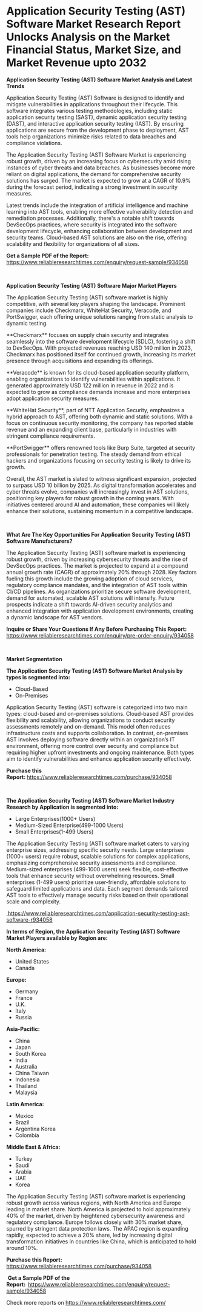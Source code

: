 <p><h1>Application Security Testing (AST) Software Market Research Report Unlocks Analysis on the Market Financial Status, Market Size, and Market Revenue upto 2032</h1></p><p><strong>Application Security Testing (AST) Software Market Analysis and Latest Trends</strong></p>
<p><p>Application Security Testing (AST) Software is designed to identify and mitigate vulnerabilities in applications throughout their lifecycle. This software integrates various testing methodologies, including static application security testing (SAST), dynamic application security testing (DAST), and interactive application security testing (IAST). By ensuring applications are secure from the development phase to deployment, AST tools help organizations minimize risks related to data breaches and compliance violations.</p><p>The Application Security Testing (AST) Software Market is experiencing robust growth, driven by an increasing focus on cybersecurity amid rising instances of cyber threats and data breaches. As businesses become more reliant on digital applications, the demand for comprehensive security solutions has surged. The market is expected to grow at a CAGR of 10.9% during the forecast period, indicating a strong investment in security measures.</p><p>Latest trends include the integration of artificial intelligence and machine learning into AST tools, enabling more effective vulnerability detection and remediation processes. Additionally, there's a notable shift towards DevSecOps practices, where security is integrated into the software development lifecycle, enhancing collaboration between development and security teams. Cloud-based AST solutions are also on the rise, offering scalability and flexibility for organizations of all sizes.</p></p>
<p><strong>Get a Sample PDF of the Report:&nbsp;</strong> <a href="https://www.reliableresearchtimes.com/enquiry/request-sample/934058?utm_campaign=3036&utm_medium=2&utm_source=Github&utm_content=ia&utm_term=11032025&utm_id=application-security-testing-ast-software">https://www.reliableresearchtimes.com/enquiry/request-sample/934058</a></p>
<p>&nbsp;</p>
<p><strong>Application Security Testing (AST) Software Major Market Players</strong></p>
<p><p>The Application Security Testing (AST) software market is highly competitive, with several key players shaping the landscape. Prominent companies include Checkmarx, WhiteHat Security, Veracode, and PortSwigger, each offering unique solutions ranging from static analysis to dynamic testing.</p><p>**Checkmarx** focuses on supply chain security and integrates seamlessly into the software development lifecycle (SDLC), fostering a shift to DevSecOps. With projected revenues reaching USD 140 million in 2023, Checkmarx has positioned itself for continued growth, increasing its market presence through acquisitions and expanding its offerings.</p><p>**Veracode** is known for its cloud-based application security platform, enabling organizations to identify vulnerabilities within applications. It generated approximately USD 122 million in revenue in 2022 and is expected to grow as compliance demands increase and more enterprises adopt application security measures.</p><p>**WhiteHat Security**, part of NTT Application Security, emphasizes a hybrid approach to AST, offering both dynamic and static solutions. With a focus on continuous security monitoring, the company has reported stable revenue and an expanding client base, particularly in industries with stringent compliance requirements.</p><p>**PortSwigger** offers renowned tools like Burp Suite, targeted at security professionals for penetration testing. The steady demand from ethical hackers and organizations focusing on security testing is likely to drive its growth.</p><p>Overall, the AST market is slated to witness significant expansion, projected to surpass USD 10 billion by 2025. As digital transformation accelerates and cyber threats evolve, companies will increasingly invest in AST solutions, positioning key players for robust growth in the coming years. With initiatives centered around AI and automation, these companies will likely enhance their solutions, sustaining momentum in a competitive landscape.</p></p>
<p>&nbsp;</p>
<p><strong>What Are The Key Opportunities For Application Security Testing (AST) Software Manufacturers?</strong></p>
<p><p>The Application Security Testing (AST) software market is experiencing robust growth, driven by increasing cybersecurity threats and the rise of DevSecOps practices. The market is projected to expand at a compound annual growth rate (CAGR) of approximately 20% through 2028. Key factors fueling this growth include the growing adoption of cloud services, regulatory compliance mandates, and the integration of AST tools within CI/CD pipelines. As organizations prioritize secure software development, demand for automated, scalable AST solutions will intensify. Future prospects indicate a shift towards AI-driven security analytics and enhanced integration with application development environments, creating a dynamic landscape for AST vendors.</p></p>
<p><strong>Inquire or Share Your Questions If Any Before Purchasing This Report:</strong> <a href="https://www.reliableresearchtimes.com/enquiry/pre-order-enquiry/934058?utm_campaign=3036&utm_medium=2&utm_source=Github&utm_content=ia&utm_term=11032025&utm_id=application-security-testing-ast-software">https://www.reliableresearchtimes.com/enquiry/pre-order-enquiry/934058</a></p>
<p>&nbsp;</p>
<p><strong>Market Segmentation</strong></p>
<p><strong>The Application Security Testing (AST) Software Market Analysis by types is segmented into:</strong></p>
<p><ul><li>Cloud-Based</li><li>On-Premises</li></ul></p>
<p><p>Application Security Testing (AST) software is categorized into two main types: cloud-based and on-premises solutions. Cloud-based AST provides flexibility and scalability, allowing organizations to conduct security assessments remotely and on-demand. This model often reduces infrastructure costs and supports collaboration. In contrast, on-premises AST involves deploying software directly within an organization’s IT environment, offering more control over security and compliance but requiring higher upfront investments and ongoing maintenance. Both types aim to identify vulnerabilities and enhance application security effectively.</p></p>
<p><strong>Purchase this Report:&nbsp;</strong><a href="https://www.reliableresearchtimes.com/purchase/934058?utm_campaign=3036&utm_medium=2&utm_source=Github&utm_content=ia&utm_term=11032025&utm_id=application-security-testing-ast-software">https://www.reliableresearchtimes.com/purchase/934058</a></p>
<p>&nbsp;</p>
<p><strong>The Application Security Testing (AST) Software Market Industry Research by Application is segmented into:</strong></p>
<p><ul><li>Large Enterprises(1000+ Users)</li><li>Medium-Sized Enterprise(499-1000 Users)</li><li>Small Enterprises(1-499 Users)</li></ul></p>
<p><p>The Application Security Testing (AST) software market caters to varying enterprise sizes, addressing specific security needs. Large enterprises (1000+ users) require robust, scalable solutions for complex applications, emphasizing comprehensive security assessments and compliance. Medium-sized enterprises (499-1000 users) seek flexible, cost-effective tools that enhance security without overwhelming resources. Small enterprises (1-499 users) prioritize user-friendly, affordable solutions to safeguard limited applications and data. Each segment demands tailored AST tools to effectively manage security risks based on their operational scale and complexity.</p></p>
<p><a href="https://www.reliableresearchtimes.com/application-security-testing-ast-software-r934058?utm_campaign=3036&utm_medium=2&utm_source=Github&utm_content=ia&utm_term=11032025&utm_id=application-security-testing-ast-software">&nbsp;https://www.reliableresearchtimes.com/application-security-testing-ast-software-r934058</a></p>
<p><strong>In terms of Region, the Application Security Testing (AST) Software Market Players available by Region are:</strong></p>
<p>
    <p> <strong> North America: </strong>
        <ul>
            <li>United States</li>
            <li>Canada</li>
        </ul>
        </p> 
    <p> <strong> Europe: </strong>
        <ul>
            <li>Germany</li>
            <li>France</li>
            <li>U.K.</li>
            <li>Italy</li>
            <li>Russia</li>
        </ul>
        </p> 
    <p> <strong> Asia-Pacific: </strong>
        <ul>
            <li>China</li>
            <li>Japan</li>
            <li>South Korea</li>
            <li>India</li>
            <li>Australia</li>
            <li>China Taiwan</li>
            <li>Indonesia</li>
            <li>Thailand</li>
            <li>Malaysia</li>
        </ul>
        </p> 
    <p> <strong> Latin America: </strong>
        <ul>
            <li>Mexico</li>
            <li>Brazil</li>
            <li>Argentina Korea</li>
            <li>Colombia</li>
        </ul>
        </p> 
    <p> <strong> Middle East & Africa: </strong>
        <ul>
            <li>Turkey</li>
            <li>Saudi</li>
            <li>Arabia</li>
            <li>UAE</li>
            <li>Korea</li>
        </ul>
    </p>
    </p>
<p><p>The Application Security Testing (AST) software market is experiencing robust growth across various regions, with North America and Europe leading in market share. North America is projected to hold approximately 40% of the market, driven by heightened cybersecurity awareness and regulatory compliance. Europe follows closely with 30% market share, spurred by stringent data protection laws. The APAC region is expanding rapidly, expected to achieve a 20% share, led by increasing digital transformation initiatives in countries like China, which is anticipated to hold around 10%.</p></p>
<p><strong>Purchase this Report: </strong><a href="https://www.reliableresearchtimes.com/purchase/934058?utm_campaign=3036&utm_medium=2&utm_source=Github&utm_content=ia&utm_term=11032025&utm_id=application-security-testing-ast-software">https://www.reliableresearchtimes.com/purchase/934058</a></p>
<p>&nbsp;<strong>Get a Sample PDF of the Report:&nbsp;&nbsp;</strong><a href="https://www.reliableresearchtimes.com/enquiry/request-sample/934058?utm_campaign=3036&utm_medium=2&utm_source=Github&utm_content=ia&utm_term=11032025&utm_id=application-security-testing-ast-software">https://www.reliableresearchtimes.com/enquiry/request-sample/934058</a></p>
<p><strong></strong></p>
<p>Check more reports on <a href="https://www.reliableresearchtimes.com/?utm_campaign=3036&utm_medium=2&utm_source=Github&utm_content=ia&utm_term=11032025&utm_id=application-security-testing-ast-software">https://www.reliableresearchtimes.com/</a></p>